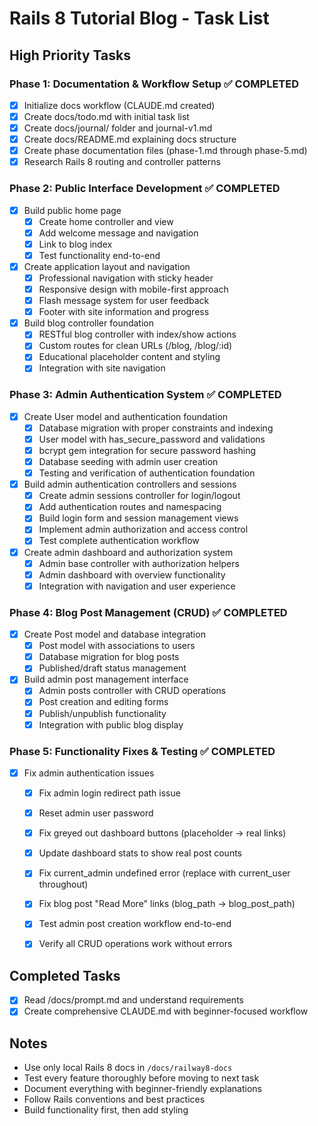 # Rails 8 Tutorial Blog - Task List

## High Priority Tasks

### Phase 1: Documentation & Workflow Setup ✅ COMPLETED
- [x] Initialize docs workflow (CLAUDE.md created)
- [x] Create docs/todo.md with initial task list
- [x] Create docs/journal/ folder and journal-v1.md
- [x] Create docs/README.md explaining docs structure  
- [x] Create phase documentation files (phase-1.md through phase-5.md)
- [x] Research Rails 8 routing and controller patterns

### Phase 2: Public Interface Development ✅ COMPLETED
- [x] Build public home page
  - [x] Create home controller and view
  - [x] Add welcome message and navigation
  - [x] Link to blog index
  - [x] Test functionality end-to-end
- [x] Create application layout and navigation
  - [x] Professional navigation with sticky header
  - [x] Responsive design with mobile-first approach
  - [x] Flash message system for user feedback
  - [x] Footer with site information and progress
- [x] Build blog controller foundation
  - [x] RESTful blog controller with index/show actions
  - [x] Custom routes for clean URLs (/blog, /blog/:id)
  - [x] Educational placeholder content and styling
  - [x] Integration with site navigation

### Phase 3: Admin Authentication System ✅ COMPLETED
- [x] Create User model and authentication foundation
  - [x] Database migration with proper constraints and indexing
  - [x] User model with has_secure_password and validations
  - [x] bcrypt gem integration for secure password hashing
  - [x] Database seeding with admin user creation
  - [x] Testing and verification of authentication foundation
- [x] Build admin authentication controllers and sessions
  - [x] Create admin sessions controller for login/logout
  - [x] Add authentication routes and namespacing
  - [x] Build login form and session management views
  - [x] Implement admin authorization and access control
  - [x] Test complete authentication workflow
- [x] Create admin dashboard and authorization system
  - [x] Admin base controller with authorization helpers
  - [x] Admin dashboard with overview functionality
  - [x] Integration with navigation and user experience

### Phase 4: Blog Post Management (CRUD) ✅ COMPLETED
- [x] Create Post model and database integration
  - [x] Post model with associations to users
  - [x] Database migration for blog posts
  - [x] Published/draft status management
- [x] Build admin post management interface
  - [x] Admin posts controller with CRUD operations
  - [x] Post creation and editing forms
  - [x] Publish/unpublish functionality
  - [x] Integration with public blog display

### Phase 5: Functionality Fixes & Testing ✅ COMPLETED
- [x] Fix admin authentication issues
  - [x] Fix admin login redirect path issue
  - [x] Reset admin user password
  - [x] Fix greyed out dashboard buttons (placeholder → real links)
  - [x] Update dashboard stats to show real post counts
  - [x] Fix current_admin undefined error (replace with current_user throughout)
  - [x] Fix blog post "Read More" links (blog_path → blog_post_path)
  - [x] Test admin post creation workflow end-to-end
  - [x] Verify all CRUD operations work without errors


## Completed Tasks
- [x] Read /docs/prompt.md and understand requirements
- [x] Create comprehensive CLAUDE.md with beginner-focused workflow

## Notes
- Use only local Rails 8 docs in `/docs/railway8-docs`
- Test every feature thoroughly before moving to next task
- Document everything with beginner-friendly explanations
- Follow Rails conventions and best practices
- Build functionality first, then add styling